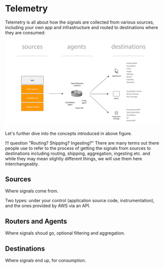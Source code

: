 # Telemetry

Telemetry is all about how the signals are collected from various sources,
including your own app and infrastructure and routed to destinations where
they are consumed:

![telemetry concept](images/telemetry.png)

Let's further dive into the concepts introduced in above figure.

!!! question "Routing? Shipping? Ingesting?"
    There are many terms out there people use to refer to the process of
    getting the signals from sources to destinations including routing,
    shipping, aggregation, ingesting etc. and while they may mean slightly 
    different things, we will use them here interchangeably.

## Sources

Where signals come from.

Two types: under your control (application source code, instrumentation), and
the ones provided by AWS via an API.

## Routers and Agents

Where signals shoud go, optional filtering and aggregation.


## Destinations

Where signals end up, for consumption. 
